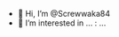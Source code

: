 - 👋 Hi, I’m @Screwwaka84
- 👀 I’m interested in ...
: ...

<!---
Screwwaka84/Screwwaka84 is a ✨ special ✨ repository because its `README.md` (this file
